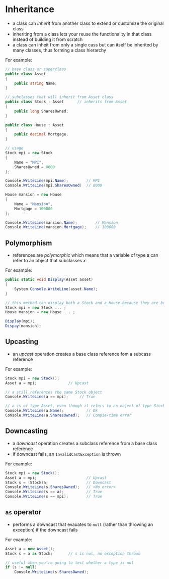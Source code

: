 # Inheritance
- a class can _inherit_ from another class to extend or customize the original class
- inheriting from a class lets your reuse the functionality in that class instead of building it from scratch
- a class can inheit from only a single cass but can itself be inherited by many classes, thus forming a class hierarchy

For example:
```C#
// base class or superclass
public class Asset
{
    public string Name;
}

// subclasses that will inherit from Asset class
public class Stock : Asset      // inherits from Asset
{
    public long SharesOwned;
}

public class House : Asset
{
    public decimal Mortgage;
}

// usage
Stock mpi = new Stock
{
    Name = "MPI",
    SharesOwned = 8000
};

Console.WriteLine(mpi.Name);        // MPI
Console.WriteLine(mpi.SharesOwned)  // 8000

House mansion = new House
{
    Name = "Mansion",
    Mortgage = 100000
};

Console.WriteLine(mansion.Name);        // Mansion
Console.WriteLine(mansion.Mortgage);    // 100000
```

## Polymorphism
- references are _polymorphic_ which means that a variable of type **x** can refer to an object that subclasses _x_

For example:
```C#
public static void Display(Asset asset)
{
    System.Console.WriteLine(asset.Name);
}

// this method can display both a Stock and a House because they are both Asset
Stock mpi = new Stock ... ;
House mansion = new House ... ;

Display(mpi);
Dispay(mansion);
```

## Upcasting
- an _upcast_ operation creates a base class reference fom a subcass reference

For example:
```C#
Stock mpi = new Stock();
Asset a = mpi;              // Upcast

// a still references the same Stock object
Console.WriteLine(a == mpi);     // True

// a is of type Asset, even though it refers to an object of type Stock
Console.WriteLine(a.Name);          // Ok
Console.WriteLine(a.SharesOwned);   // Compie-time error
```

## Downcasting
- a _downcast_ operation creates a subclass reference from a base class reference
- if downcast fails, an `InvalidCastException` is thrown

For example:
```C#
Stock mpi = new Stock();
Asset a = mpi;                      // Upcast
Stock s = (Stock)a;                 // Downcast
Console.WriteLine(s.SharesOwned);   // <No error>
Console.WriteLine(s == a);          // True
Console.WriteLine(s == mpi);        // True
```

## `as` operator
- performs a downcast that evauates to `null` (rather than throwing an exception) if the downcast fails

For example:
```C#
Asset a = new Asset();
Stock s = a as Stock;       // s is nul, no exception thrown

// useful when you're going to test whether a type is nul
if (s != null)
    Console.WriteLine(s.SharesOwned);
```